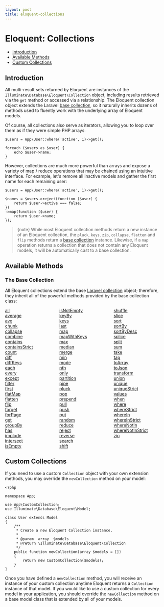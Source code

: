 ```yaml
---
layout: post
title: eloquent-collections
---
```

# Eloquent: Collections

- [Introduction](#introduction)
- [Available Methods](#available-methods)
- [Custom Collections](#custom-collections)

<a name="introduction"></a>
## Introduction

All multi-result sets returned by Eloquent are instances of the `Illuminate\Database\Eloquent\Collection` object, including results retrieved via the `get` method or accessed via a relationship. The Eloquent collection object extends the Laravel [base collection](/laravel_tw/docs/5.4/collections), so it naturally inherits dozens of methods used to fluently work with the underlying array of Eloquent models.

Of course, all collections also serve as iterators, allowing you to loop over them as if they were simple PHP arrays:

    $users = App\User::where('active', 1)->get();

    foreach ($users as $user) {
        echo $user->name;
    }

However, collections are much more powerful than arrays and expose a variety of map / reduce operations that may be chained using an intuitive interface. For example, let's remove all inactive models and gather the first name for each remaining user:

    $users = App\User::where('active', 1)->get();

    $names = $users->reject(function ($user) {
        return $user->active === false;
    })
    ->map(function ($user) {
        return $user->name;
    });

> {note} While most Eloquent collection methods return a new instance of an Eloquent collection, the `pluck`, `keys`, `zip`, `collapse`, `flatten` and `flip` methods return a [base collection](/laravel_tw/docs/5.4/collections) instance. Likewise, if a `map` operation returns a collection that does not contain any Eloquent models, it will be automatically cast to a base collection.

<a name="available-methods"></a>
## Available Methods

### The Base Collection

All Eloquent collections extend the base [Laravel collection](/laravel_tw/docs/5.4/collections) object; therefore, they inherit all of the powerful methods provided by the base collection class:

<style>
    #collection-method-list > p {
        column-count: 3; -moz-column-count: 3; -webkit-column-count: 3;
        column-gap: 2em; -moz-column-gap: 2em; -webkit-column-gap: 2em;
    }

    #collection-method-list a {
        display: block;
    }
</style>

<div id="collection-method-list" markdown="1">

[all](/laravel_tw/docs/5.4/collections#method-all)
[average](/laravel_tw/docs/5.4/collections#method-average)
[avg](/laravel_tw/docs/5.4/collections#method-avg)
[chunk](/laravel_tw/docs/5.4/collections#method-chunk)
[collapse](/laravel_tw/docs/5.4/collections#method-collapse)
[combine](/laravel_tw/docs/5.4/collections#method-combine)
[contains](/laravel_tw/docs/5.4/collections#method-contains)
[containsStrict](/laravel_tw/docs/5.4/collections#method-containsstrict)
[count](/laravel_tw/docs/5.4/collections#method-count)
[diff](/laravel_tw/docs/5.4/collections#method-diff)
[diffKeys](/laravel_tw/docs/5.4/collections#method-diffkeys)
[each](/laravel_tw/docs/5.4/collections#method-each)
[every](/laravel_tw/docs/5.4/collections#method-every)
[except](/laravel_tw/docs/5.4/collections#method-except)
[filter](/laravel_tw/docs/5.4/collections#method-filter)
[first](/laravel_tw/docs/5.4/collections#method-first)
[flatMap](/laravel_tw/docs/5.4/collections#method-flatmap)
[flatten](/laravel_tw/docs/5.4/collections#method-flatten)
[flip](/laravel_tw/docs/5.4/collections#method-flip)
[forget](/laravel_tw/docs/5.4/collections#method-forget)
[forPage](/laravel_tw/docs/5.4/collections#method-forpage)
[get](/laravel_tw/docs/5.4/collections#method-get)
[groupBy](/laravel_tw/docs/5.4/collections#method-groupby)
[has](/laravel_tw/docs/5.4/collections#method-has)
[implode](/laravel_tw/docs/5.4/collections#method-implode)
[intersect](/laravel_tw/docs/5.4/collections#method-intersect)
[isEmpty](/laravel_tw/docs/5.4/collections#method-isempty)
[isNotEmpty](/laravel_tw/docs/5.4/collections#method-isnotempty)
[keyBy](/laravel_tw/docs/5.4/collections#method-keyby)
[keys](/laravel_tw/docs/5.4/collections#method-keys)
[last](/laravel_tw/docs/5.4/collections#method-last)
[map](/laravel_tw/docs/5.4/collections#method-map)
[mapWithKeys](/laravel_tw/docs/5.4/collections#method-mapwithkeys)
[max](/laravel_tw/docs/5.4/collections#method-max)
[median](/laravel_tw/docs/5.4/collections#method-median)
[merge](/laravel_tw/docs/5.4/collections#method-merge)
[min](/laravel_tw/docs/5.4/collections#method-min)
[mode](/laravel_tw/docs/5.4/collections#method-mode)
[nth](/laravel_tw/docs/5.4/collections#method-nth)
[only](/laravel_tw/docs/5.4/collections#method-only)
[partition](/laravel_tw/docs/5.4/collections#method-partition)
[pipe](/laravel_tw/docs/5.4/collections#method-pipe)
[pluck](/laravel_tw/docs/5.4/collections#method-pluck)
[pop](/laravel_tw/docs/5.4/collections#method-pop)
[prepend](/laravel_tw/docs/5.4/collections#method-prepend)
[pull](/laravel_tw/docs/5.4/collections#method-pull)
[push](/laravel_tw/docs/5.4/collections#method-push)
[put](/laravel_tw/docs/5.4/collections#method-put)
[random](/laravel_tw/docs/5.4/collections#method-random)
[reduce](/laravel_tw/docs/5.4/collections#method-reduce)
[reject](/laravel_tw/docs/5.4/collections#method-reject)
[reverse](/laravel_tw/docs/5.4/collections#method-reverse)
[search](/laravel_tw/docs/5.4/collections#method-search)
[shift](/laravel_tw/docs/5.4/collections#method-shift)
[shuffle](/laravel_tw/docs/5.4/collections#method-shuffle)
[slice](/laravel_tw/docs/5.4/collections#method-slice)
[sort](/laravel_tw/docs/5.4/collections#method-sort)
[sortBy](/laravel_tw/docs/5.4/collections#method-sortby)
[sortByDesc](/laravel_tw/docs/5.4/collections#method-sortbydesc)
[splice](/laravel_tw/docs/5.4/collections#method-splice)
[split](/laravel_tw/docs/5.4/collections#method-split)
[sum](/laravel_tw/docs/5.4/collections#method-sum)
[take](/laravel_tw/docs/5.4/collections#method-take)
[tap](/laravel_tw/docs/5.4/collections#method-tap)
[toArray](/laravel_tw/docs/5.4/collections#method-toarray)
[toJson](/laravel_tw/docs/5.4/collections#method-tojson)
[transform](/laravel_tw/docs/5.4/collections#method-transform)
[union](/laravel_tw/docs/5.4/collections#method-union)
[unique](/laravel_tw/docs/5.4/collections#method-unique)
[uniqueStrict](/laravel_tw/docs/5.4/collections#method-uniquestrict)
[values](/laravel_tw/docs/5.4/collections#method-values)
[when](/laravel_tw/docs/5.4/collections#method-when)
[where](/laravel_tw/docs/5.4/collections#method-where)
[whereStrict](/laravel_tw/docs/5.4/collections#method-wherestrict)
[whereIn](/laravel_tw/docs/5.4/collections#method-wherein)
[whereInStrict](/laravel_tw/docs/5.4/collections#method-whereinstrict)
[whereNotIn](/laravel_tw/docs/5.4/collections#method-wherenotin)
[whereNotInStrict](/laravel_tw/docs/5.4/collections#method-wherenotinstrict)
[zip](/laravel_tw/docs/5.4/collections#method-zip)

</div>

<a name="custom-collections"></a>
## Custom Collections

If you need to use a custom `Collection` object with your own extension methods, you may override the `newCollection` method on your model:

    <?php

    namespace App;

    use App\CustomCollection;
    use Illuminate\Database\Eloquent\Model;

    class User extends Model
    {
        /**
         * Create a new Eloquent Collection instance.
         *
         * @param  array  $models
         * @return \Illuminate\Database\Eloquent\Collection
         */
        public function newCollection(array $models = [])
        {
            return new CustomCollection($models);
        }
    }

Once you have defined a `newCollection` method, you will receive an instance of your custom collection anytime Eloquent returns a `Collection` instance of that model. If you would like to use a custom collection for every model in your application, you should override the `newCollection` method on a base model class that is extended by all of your models.
